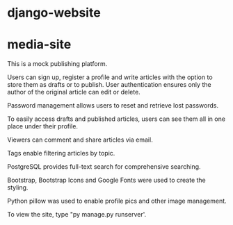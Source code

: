 # django-website
# media-site

This is a mock publishing platform. 

Users can sign up, register a profile and write articles with the option to store them as drafts or to publish. User authentication ensures only the author of the original article can edit or delete. 

Password management allows users to reset and retrieve lost passwords. 

To easily access drafts and published articles, users can see them all in one place under their profile.

Viewers can comment and share articles via email.

Tags enable filtering articles by topic. 

PostgreSQL provides full-text search for comprehensive searching. 

Bootstrap, Bootstrap Icons and Google Fonts were used to create the styling. 

Python pillow was used to enable profile pics and other image management.

To view the site, type "py manage.py runserver'.

